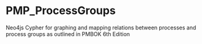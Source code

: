 # PMP_ProcessGroups
Neo4js Cypher for graphing and mapping relations between processes and process groups as outlined in PMBOK 6th Edition
